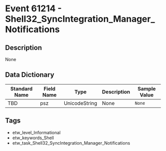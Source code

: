 # Event 61214 - Shell32_SyncIntegration_Manager_Notifications

## Description
None

## Data Dictionary
|Standard Name|Field Name|Type|Description|Sample Value|
|---|---|---|---|---|
|TBD|psz|UnicodeString|None|`None`|

## Tags
* etw_level_Informational
* etw_keywords_Shell
* etw_task_Shell32_SyncIntegration_Manager_Notifications